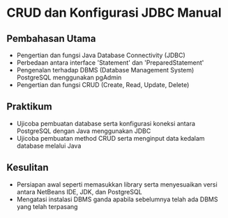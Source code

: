 # CRUD dan Konfigurasi JDBC Manual

## Pembahasan Utama
- Pengertian dan fungsi Java Database Connectivity (JDBC)
- Perbedaan antara interface 'Statement' dan 'PreparedStatement'
- Pengenalan terhadap DBMS (Database Management System) PostgreSQL menggunakan pgAdmin
- Pengertian dan fungsi CRUD (Create, Read, Update, Delete)

## Praktikum
- Ujicoba pembuatan database serta konfigurasi koneksi antara PostgreSQL dengan Java menggunakan JDBC
- Ujicoba pembuatan method CRUD serta menginput data kedalam database melalui Java

## Kesulitan
- Persiapan awal seperti memasukkan library serta menyesuaikan versi antara NetBeans IDE, JDK, dan PostgreSQL
- Mengatasi instalasi DBMS ganda apabila sebelumnya telah ada DBMS yang telah terpasang
